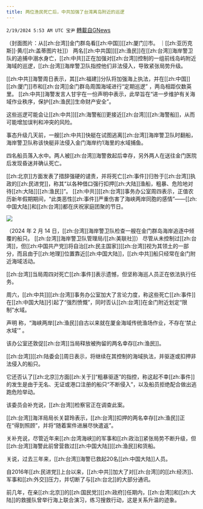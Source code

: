 ```yaml
---
title: 两位渔民死亡后，中共加强了台湾离岛附近的巡逻
---
```

`2/19/2024 5:53 AM UTC 宝尹` [轉載自GNews](https://gnews.org/articles/2321821)

（封面图片：从[[zh:台湾]]金门群岛看[[zh:中国]][[zh:厦门]]市。 ｜[[zh:亚历克斯]]·黄/[[zh:盖蒂图片社]]）
两名[[zh:中共国]][[zh:渔民]]在[[zh:台湾]]海岸警卫队的追捕中溺水身亡，[[zh:中共]]正在加强对[[zh:台湾]]控制的一组前线岛屿附近海域的巡逻，[[zh:台湾]]海岸警卫队指控他们非法侵入，导致紧张局势升级。

[[zh:中共]]海警周日表示，其[[zh:福建]]分队将加强海上执法，并在[[zh:中国]][[zh:厦门]]市和[[zh:台湾]]金门群岛周围海域进行“定期巡逻” ，两岛相距仅数英里。
[[zh:中共]]海警发言人甘宇在一份声明中表示，此举旨在“进一步维护有关海域作业秩序，保护[[zh:渔民]]生命财产安全”。

这些巡逻可能会让[[zh:中共]][[zh:海警船]]更接近[[zh:台湾]][[zh:海警船]]，从而可能增加误判和冲突的风险。

事态升级几天前，一艘[[zh:中共]]快艇在试图逃离[[zh:台湾]]海岸警卫队时翻船，海岸警卫队称该快艇非法侵入金门海岸约1海里的水域捕鱼。


四名船员落入水中。两人被[[zh:台湾]]海警救起后幸存，另外两人在送往金门医院后发现昏迷并确认死亡。

[[zh:北京]]方面发表了措辞强硬的谴责，并将死亡[[zh:事件]]归咎于[[zh:台湾]]执政的[[zh:民进党]]，称其“以各种借口强行扣押[[zh:大陆]]渔船，粗暴、危险地对待[[zh:大陆]][[zh:渔民]]”。
[[zh:中共]][[zh:台湾]]事务办公室周四表示，正值农历新年假期期间，“此类恶性[[zh:事件]]严重伤害了海峡两岸同胞的感情”——[[zh:中国大陆]]和[[zh:台湾]]都在庆祝家庭团聚的节日。

![](https://i.imgur.com/KuIGL6b.jpg)

（2024 年 2 月 14 日，[[zh:台湾]]海岸警卫队检查一艘在金门群岛海岸追逐中倾覆的船只。 [[zh:台湾]]海岸警卫队管理局/[[zh:美联社]]）
尽管从未控制过[[zh:台湾]]，但[[zh:中国共产党]]将自治[[zh:民主国家]][[zh:台湾]]视为其领土的一部分，而且由于[[zh:地理]]位置靠近[[zh:中国大陆]]，[[zh:中共]]船只经常在金门附近海域活动。

[[zh:台湾]]当局周四对死亡[[zh:事件]]表示遗憾，但坚称海巡人员正在依法执行任务。

周六，[[zh:中共]][[zh:台湾]]事务办公室加大了言论力度，称这些死亡[[zh:事件]]在[[zh:中国大陆]]引起了“强烈愤慨”，同时否认[[zh:台湾]]在金门附近划定“限制”水域。

声明 称，“海峡两岸[[zh:渔民]]自古以来就在厦金海域传统渔场作业，不存在‘禁止水域’” 。

该办公室还敦促[[zh:台湾]]当局释放被拘留的两名幸存[[zh:渔民]]。

[[zh:台湾]][[zh:陆委会]]周日表示，将继续在其控制的海域执法，并驱逐或扣押非法侵入的船只。

它还否认了[[zh:北京]]方面[[zh:关于]]“粗暴驱逐”的指控，称这起不幸[[zh:事件]]的发生是由于无名、无证或港口注册的船只“不断侵入”，以及船员拒绝配合做出逃跑危险举动。

该委员会补充说，[[zh:台湾]]检察官正在调查此案。

[[zh:台湾]]海洋局局长关碧玲表示，[[zh:台湾]]扣押的两名幸存[[zh:渔民]]正在“得到照顾”，并将“随着案件进展尽快遣返”。

关补充说，尽管近年来[[zh:台湾海峡]]的军事和[[zh:政治]]紧张局势不断升级，但[[zh:台湾]]海警此前曾营救过[[zh:中国大陆]][[zh:渔民]]和货船。

关说，过去三年来，[[zh:台湾]]海警已救起20名[[zh:中国大陆]]人员。

自2016年[[zh:民进党]]上台以来，[[zh:中共]]加大了对[[zh:台湾]]的[[zh:经济]]、军事和[[zh:外交]]压力，并切断了与[[zh:台北]]的大部分通讯。

前几年，在亲[[zh:北京]]的[[zh:国民党]][[zh:政府]]任期内，[[zh:台湾]]和[[zh:大陆]]的救援队曾举行海上联合演习，练习搜救行动，这是关系升温的迹象。






